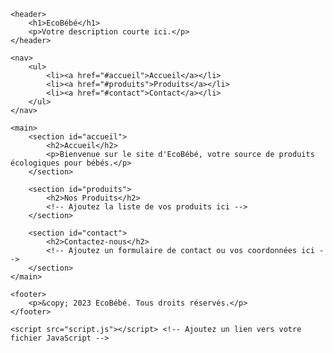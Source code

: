 <!DOCTYPE html>
<html lang="fr">

<head>
    <meta charset="UTF-8">
    <meta name="viewport" content="width=device-width, initial-scale=1.0">
    <title>EcoBébé - Votre slogan ici</title>
    <link rel="stylesheet" href="styles.css">
</head>

<body>

    <header>
        <h1>EcoBébé</h1>
        <p>Votre description courte ici.</p>
    </header>

    <nav>
        <ul>
            <li><a href="#accueil">Accueil</a></li>
            <li><a href="#produits">Produits</a></li>
            <li><a href="#contact">Contact</a></li>
        </ul>
    </nav>

    <main>
        <section id="accueil">
            <h2>Accueil</h2>
            <p>Bienvenue sur le site d'EcoBébé, votre source de produits écologiques pour bébés.</p>
        </section>

        <section id="produits">
            <h2>Nos Produits</h2>
            <!-- Ajoutez la liste de vos produits ici -->
        </section>

        <section id="contact">
            <h2>Contactez-nous</h2>
            <!-- Ajoutez un formulaire de contact ou vos coordonnées ici -->
        </section>
    </main>

    <footer>
        <p>&copy; 2023 EcoBébé. Tous droits réservés.</p>
    </footer>

    <script src="script.js"></script> <!-- Ajoutez un lien vers votre fichier JavaScript -->

</body>

</html>
